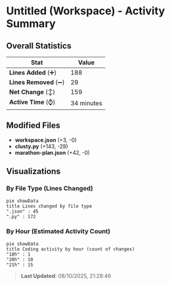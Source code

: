 # Untitled (Workspace) - Activity Summary 

## Overall Statistics

| Stat                   | Value                                                             |
| ---------------------- | ----------------------------------------------------------------- |
| **Lines Added** (➕)   | 188                                          |
| **Lines Removed** (➖) | 29                                        |
| **Net Change** (↕)    | 159                |
| **Active Time** (⌚)   | 34 minutes |


## Modified Files
- **workspace.json** (+3, -0)
- **clusty.py** (+143, -29)
- **marathon-plan.json** (+42, -0)

## Visualizations

### By File Type (Lines Changed)

```mermaid
pie showData
title Lines changed by file type
".json" : 45
".py" : 172
```

### By Hour (Estimated Activity Count)

```mermaid
pie showData
title Coding activity by hour (count of changes)
"18h" : 1
"20h" : 10
"21h" : 15
```


> **Last Updated:** 08/10/2025, 21:28:46